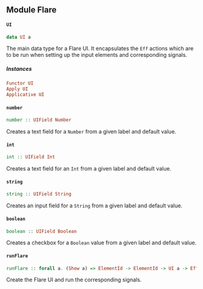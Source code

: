 ## Module Flare

#### `UI`

``` purescript
data UI a
```

The main data type for a Flare UI. It encapsulates the `Eff` actions
which are to be run when setting up the input elements and corresponding
signals.

##### Instances
``` purescript
Functor UI
Apply UI
Applicative UI
```

#### `number`

``` purescript
number :: UIField Number
```

Creates a text field for a `Number` from a given label and default value.

#### `int`

``` purescript
int :: UIField Int
```

Creates a text field for an `Int` from a given label and default value.

#### `string`

``` purescript
string :: UIField String
```

Creates an input field for a `String` from a given label and default value.

#### `boolean`

``` purescript
boolean :: UIField Boolean
```

Creates a checkbox for a `Boolean` value from a given label and default value.

#### `runFlare`

``` purescript
runFlare :: forall a. (Show a) => ElementId -> ElementId -> UI a -> Eff (dom :: DOM) Unit
```

Create the Flare UI and run the corresponding signals.


